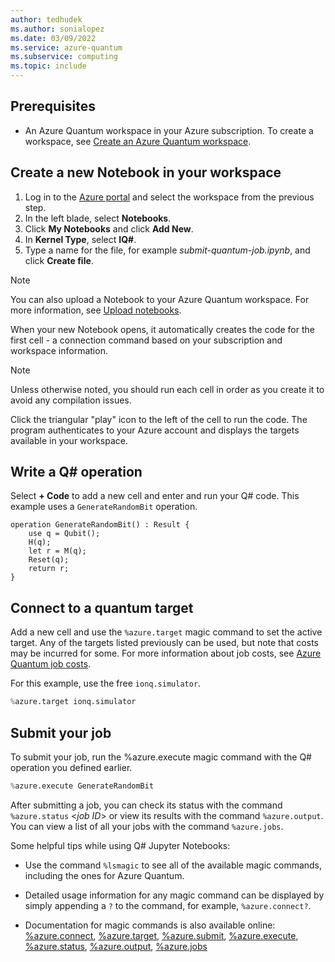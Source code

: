 ```yaml
---
author: tedhudek
ms.author: sonialopez
ms.date: 03/09/2022
ms.service: azure-quantum
ms.subservice: computing
ms.topic: include
---
```


## Prerequisites

- An Azure Quantum workspace in your Azure subscription. To create a workspace,
  see [Create an Azure Quantum workspace](xref:microsoft.quantum.how-to.workspace).

## Create a new Notebook in your workspace

1. Log in to the [Azure portal](https://portal.azure.com/) and select the workspace from the previous step.
1. In the left blade, select **Notebooks**.
1. Click **My Notebooks** and click **Add New**.
1. In **Kernel Type**, select **IQ#**.
1. Type a name for the file, for example *submit-quantum-job.ipynb*, and click **Create file**. 

> [!NOTE]
> You can also upload a Notebook to your Azure Quantum workspace. For more information, see [Upload notebooks](xref:microsoft.quantum.how-to.notebooks#upload-notebooks).

When your new Notebook opens, it automatically creates the code for the first cell - a connection command based on your subscription and workspace information.

> [!NOTE]
> Unless otherwise noted, you should run each cell in order as you create it to avoid any compilation issues. 

Click the triangular "play" icon to the left of the cell to run the code. The program authenticates to your Azure account and displays the targets available in your workspace. 

## Write a Q# operation

Select **+ Code** to add a new cell and enter and run your Q# code. This example uses a `GenerateRandomBit` operation.

```qsharp
operation GenerateRandomBit() : Result {
    use q = Qubit();
    H(q);
    let r = M(q);
    Reset(q);
    return r;
}
```

## Connect to a quantum target

Add a new cell and use the `%azure.target` magic command to set the active target. Any of the targets listed previously can be used, but note that costs may be incurred for some. For more information about job costs, see [Azure Quantum job costs](xref:microsoft.quantum.azure.job-costs).  

For this example, use the free `ionq.simulator`. 

```py
%azure.target ionq.simulator
```

## Submit your job

To submit your job, run the %azure.execute magic command with the Q# operation you defined earlier. 

```py
%azure.execute GenerateRandomBit
```

After submitting a job, you can check its status with the command `%azure.status` \<*job ID*\> or view its results with the command `%azure.output`. You can view a list of all your jobs with the command `%azure.jobs`.

Some helpful tips while using Q# Jupyter Notebooks:

- Use the command `%lsmagic` to see all of the available magic commands, including
  the ones for Azure Quantum.
- Detailed usage information for any magic command can be displayed by simply
  appending a `?` to the command, for example, `%azure.connect?`.

- Documentation for magic commands is also available online:
  [%azure.connect](/qsharp/api/iqsharp-magic/azure.connect),
  [%azure.target](/qsharp/api/iqsharp-magic/azure.target),
  [%azure.submit](/qsharp/api/iqsharp-magic/azure.submit),
  [%azure.execute](/qsharp/api/iqsharp-magic/azure.execute),
  [%azure.status](/qsharp/api/iqsharp-magic/azure.status),
  [%azure.output](/qsharp/api/iqsharp-magic/azure.output),
  [%azure.jobs](/qsharp/api/iqsharp-magic/azure.jobs)
